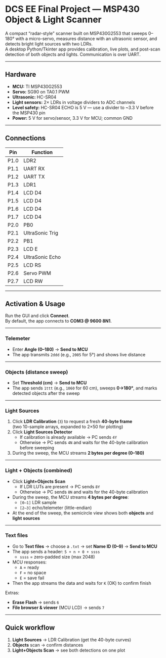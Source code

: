 # DCS EE Final Project — MSP430 Object & Light Scanner

A compact “radar-style” scanner built on MSP430G2553 that sweeps 0–180° with a micro-servo, measures distance with an ultrasonic sensor, and detects bright light sources with two LDRs.  
A desktop Python/Tkinter app provides calibration, live plots, and post-scan detection of both objects and lights. Communication is over UART.

---

## Hardware
- **MCU:** TI MSP430G2553  
- **Servo:** SG90 on TA0.1 PWM  
- **Ultrasonic:** HC-SR04  
- **Light sensors:** 2× LDRs in voltage dividers to ADC channels  
- **Level safety:** HC-SR04 ECHO is 5 V — use a divider to ~3.3 V before the MSP430 pin  
- **Power:** 5 V for servo/sensor, 3.3 V for MCU; common GND  

---

## Connections

| Pin  | Function           |
|------|--------------------|
| P1.0 | LDR2               |
| P1.1 | UART RX            |
| P1.2 | UART TX            |
| P1.3 | LDR1               |
| P1.4 | LCD D4             |
| P1.5 | LCD D4             |
| P1.6 | LCD D4             |
| P1.7 | LCD D4             |
| P2.0 | PB0                |
| P2.1 | UltraSonic Trig    |
| P2.2 | PB1                |
| P2.3 | LCD E              |
| P2.4 | UltraSonic Echo    |
| P2.5 | LCD RS             |
| P2.6 | Servo PWM          |
| P2.7 | LCD RW             |

---

## Activation & Usage
Run the GUI and click **Connect**.  
By default, the app connects to **COM3 @ 9600 8N1**.

---

### Telemeter
- Enter **Angle (0–180)** → **Send to MCU**  
- The app transmits `2ddd` (e.g., `2005` for 5°) and shows live distance  

---

### Objects (distance sweep)
- Set **Threshold (cm)** → **Send to MCU**  
- The app sends `1ttt` (e.g., `1060` for 60 cm), sweeps **0→180°**, and marks detected objects after the sweep  

---

### Light Sources
1. Click **LDR Calibration** (`3`) to request a fresh **40-byte frame**  
   (two 10-sample arrays, expanded to 2×50 for plotting)  
2. Click **Light Sources Detector**  
   - If calibration is already available → PC sends `4Y`  
   - Otherwise → PC sends `4N` and waits for the 40-byte calibration before sweeping  
3. During the sweep, the MCU streams **2 bytes per degree (0–180)**  

---

### Light + Objects (combined)
- Click **Light+Objects Scan**  
  - If LDR LUTs are present → PC sends `8Y`  
  - Otherwise → PC sends `8N` and waits for the 40-byte calibration  
- During the sweep, the MCU streams **4 bytes per degree**:  
  - `[0–1]` LDR sample  
  - `[2–3]` echo/telemeter (little-endian)  
- At the end of the sweep, the semicircle view shows both **objects** and **light sources**  

---

### Text files
- Go to **Text files** → choose a `.txt` → set **Name ID (0–9)** → **Send to MCU**  
- The app sends a header: `5 + n + 0 + ssss`  
  - `ssss` = zero-padded size (max 2048)  
- MCU responses:  
  - `A` = ready  
  - `F` = no space  
  - `E` = save fail  
- Then the app streams the data and waits for `K` (OK) to confirm finish  

Extras:  
- **Erase Flash** → sends `6`  
- **File browser & viewer** (MCU LCD) → sends `7`  

---

## Quick workflow
1. **Light Sources** → LDR Calibration (get the 40-byte curves)  
2. **Objects** scan → confirm distances  
3. **Light+Objects Scan** → see both detections on one plot  
